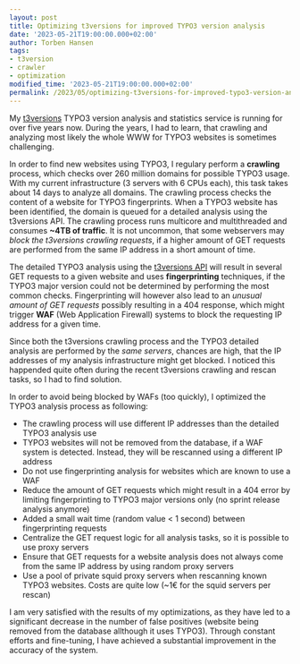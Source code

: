 ```yaml
---
layout: post
title: Optimizing t3versions for improved TYPO3 version analysis
date: '2023-05-21T19:00:00.000+02:00'
author: Torben Hansen
tags:
- t3version
- crawler
- optimization
modified_time: '2023-05-21T19:00:00.000+02:00'
permalink: /2023/05/optimizing-t3versions-for-improved-typo3-version-analysis.html
---
```


My [t3versions](https://www.t3versions.com) TYPO3 version analysis and statistics service is running for over five years now. 
During the years, I had to learn, that crawling and analyzing most likely the whole WWW for TYPO3 websites is sometimes 
challenging. 

In order to find new websites using TYPO3, I regulary perform a **crawling** process, which checks over 260 million 
domains for possible TYPO3 usage. With my current infrastructure (3 servers with 6 CPUs each), this task takes about 
14 days to analyze all domains. The crawling process checks the content of a website for TYPO3 fingerprints. When a 
TYPO3 website has been identified, the domain is queued for a detailed analysis using the t3versions API. The 
crawling process runs multicore and multithreaded and consumes **~4TB of traffic**. It is not uncommon, that some 
webservers may _block the t3versions crawling requests_, if a higher amount of GET requests are performed from the 
same IP address in a short amount of time.

The detailed TYPO3 analysis using the [t3versions API](https://www.t3versions.com/api/docs) will result in several GET 
requests to a given website and uses **fingerprinting** techniques, if the TYPO3 major version could not be determined 
by performing the most common checks. Fingerprinting will however also lead to an _unusual amount of GET requests_ 
possibly resulting in a 404 response, which might trigger **WAF** (Web Application Firewall) systems to block the 
requesting IP address for a given time.

Since both the t3versions crawling process and the TYPO3 detailed analysis are performed by the _same servers_, chances
are high, that the IP addresses of my analysis infrastructure might get blocked. I noticed this happended quite often
during the recent t3versions crawling and rescan tasks, so I had to find solution. 

In order to avoid being blocked by WAFs (too quickly), I optimized the TYPO3 analysis process as following:

* The crawling process will use different IP addresses than the detailed TYPO3 analysis use
* TYPO3 websites will not be removed from the database, if a WAF system is detected. Instead, they will be rescanned using a different IP address
* Do not use fingerprinting analysis for websites which are known to use a WAF
* Reduce the amount of GET requests which might result in a 404 error by limiting fingerprinting to TYPO3 major versions only (no sprint release analysis anymore)
* Added a small wait time (random value < 1 second) between fingerprinting requests
* Centralize the GET request logic for all analysis tasks, so it is possible to use proxy servers
* Ensure that GET requests for a website analysis does not always come from the same IP address by using random proxy servers
* Use a pool of private squid proxy servers when rescanning known TYPO3 websites. Costs are quite low (~1€ for the squid servers per rescan)

I am very satisfied with the results of my optimizations, as they have led to a significant decrease in the number 
of false positives (website being removed from the database allthough it uses TYPO3). Through constant efforts and 
fine-tuning, I have achieved a substantial improvement in the accuracy of the system.